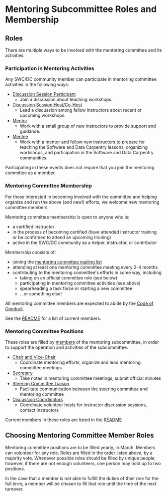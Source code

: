 # Mentoring Subcommittee Roles and Membership

## Roles

There are multiple ways to be involved with the mentoring committee and its activities.  

### Participation in Mentoring Activities

Any SWC/DC community member can participate in mentoring committee activities in 
the following ways: 

* [Discussion Session Participant](./)
	- Join a discussion about teaching workshops.  
* [Discussion Session Host/Co-Host](roles/discussion-hosts.md)
	- Lead a discussion among fellow instructors about recent or upcoming workshops. 
* [Mentor](roles/mentors.md)
	- Work with a small group of new instructors to provide support and guidance.
* [Mentee](roles/mentees.md)
	- Work with a mentor and fellow new instructors to prepare for teaching the 
	Software and Data Carpentry lessons, organizing workshops, and participation in the 
	Software and Data Carpentry communities.  

Participating in these events does not require that you join the mentoring 
committee as a member.  

### Mentoring Committee Membership

For those interested in becoming involved with the committee and helping organize 
and run the above (and new!) efforts, we welcome new mentoring committee members.  

Mentoring committee membership is open to anyone who is: 

* a certified instructor
* in the process of becoming certified (have attended instructor training 
or be confirmed to attend an upcoming training)
* active in the SWC/DC community as a helper, instructor, or contributor

Membership consists of: 
* joining the [mentoring committee mailing list][comm-mailing-list]
* attending at least one mentoring committee meeting every 2-4 months
* contributing to the mentoring committee's efforts in some way, including
	* taking on an official committee role (see below)
	* participating in mentoring committee activities (see above)
	* spearheading a task force or starting a new committee
	* ...or something else!  

All mentoring committee members are expected to abide by the [Code of Conduct](https://software-carpentry.org/conduct/).   

See the [README](README.md) for a list of current members.  

### Mentoring Committee Positions

These roles are filled by [members](#mentoring-committee-membership) of the 
mentoring subcommittee, in order to support 
the operation and activities of the subcommittee.  

* [Chair and Vice-Chair](roles/chair-and-vice.md)
	- Coordinate mentoring efforts, organize and lead mentoring committee meetings
* [Secretary](roles/secretary.md)
	- Take notes in mentoring committee meetings, submit official minutes
* [Steering Committee Liaison](roles/liaison.md)
	- Facilitate communication between the steering committee and mentoring committee
* [Discussion Coordinators](roles/discussion-coordinators.md)
	- Coordinate volunteer hosts for instructor discussion sessions, contact instructors

Current members in these roles are listed in the [README](README.md)

## Choosing Mentoring Committee Member Roles

Mentoring committee positions are to be filled yearly, in March.  Members 
can volunteer for any role.  Roles are filled in the order listed 
above, by a majority vote.  Whenever possible roles should
be filled by unique people; however, if there are not enough volunteers, 
one person may hold up to two positions.  

In the case that a member is not able to fulfill the duties of their role for the 
full term, a member will be chosen to fill that role until the time of the next 
turnover.  

[host-mailing-list]: https://groups.google.com/a/carpentries.org/forum/#!forum/discussion-hosts
[comm-mailing-list]: http://lists.software-carpentry.org/listinfo/mentoring